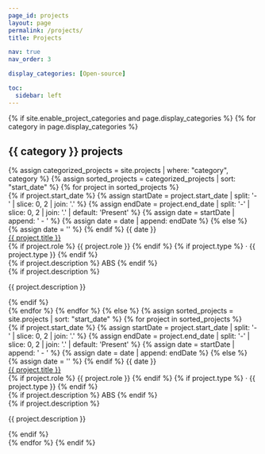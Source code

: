 ```yaml
---
page_id: projects
layout: page
permalink: /projects/
title: Projects

nav: true
nav_order: 3

display_categories: [Open-source]

toc:
  sidebar: left
---
```


<div class="publications">
{% if site.enable_project_categories and page.display_categories %}
<!-- Display categorized projects -->
  {% for category in page.display_categories %}
    <h2 class="title font-weight-bold">{{ category }} projects</h2>
    {% assign categorized_projects = site.projects | where: "category", category %}
    {% assign sorted_projects = categorized_projects | sort: "start_date" %}
    {% for project in sorted_projects %}
      <div class="row">
        <div class="col-sm-2 abbr">
          {% if project.start_date %}
            {% assign startDate = project.start_date | split: '-' | slice: 0, 2 | join: '.' %}
            {% assign endDate = project.end_date | split: '-' | slice: 0, 2 | join: '.' | default: 'Present' %}
            {% assign date = startDate | append: ' - ' %}
            {% assign date = date | append: endDate %}
          {% else %}
            {% assign date = '' %}
          {% endif %}
          <abbr class="badge">{{ date }}</abbr>
        </div>
        <div class="col-sm-8">
          <div class="title font-weight-bold">
            <a href="{{ project.url }}">{{ project.title }}</a>
          </div>
          <div class="periodical font-weight-bold">
            {% if project.role %} {{ project.role }} {% endif %}
            {% if project.type %} &middot; {{ project.type }} {% endif %}
          </div>
        </div>
        <div class="links">
          {% if project.description %}
            <a class="abstract btn btn-sm z-depth-0" role="button">ABS</a>
          {% endif %}
        </div>
        {% if project.description %}
          <!-- Hidden abstract block -->
          <div class="abstract hidden">
            <p>{{ project.description }}</p>
          </div>
        {% endif %}
      </div>
    {% endfor %}
  {% endfor %}
{% else %}
<!-- Display projects without categories -->
  {% assign sorted_projects = site.projects | sort: "start_date" %}
  {% for project in sorted_projects %}
    <div class="row">
      <div class="col-sm-2 abbr">
        {% if project.start_date %}
          {% assign startDate = project.start_date | split: '-' | slice: 0, 2 | join: '.' %}
          {% assign endDate = project.end_date | split: '-' | slice: 0, 2 | join: '.' | default: 'Present' %}
          {% assign date = startDate | append: ' - ' %}
          {% assign date = date | append: endDate %}
        {% else %}
          {% assign date = '' %}
        {% endif %}
        <abbr class="badge">{{ date }}</abbr>
      </div>
      <div class="col-sm-8">
        <div class="title font-weight-bold">
          <a href="{{ project.url }}">{{ project.title }}</a>
        </div>
        <div class="periodical font-weight-bold">
          {% if project.role %} {{ project.role }} {% endif %}
          {% if project.type %} &middot; {{ project.type }} {% endif %}
        </div>
      </div>
      <div class="links">
        {% if project.description %}
          <a class="abstract btn btn-sm z-depth-0" role="button">ABS</a>
        {% endif %}
      </div>
      {% if project.description %}
        <!-- Hidden abstract block -->
        <div class="abstract hidden">
          <p>{{ project.description }}</p>
        </div>
      {% endif %}
    </div>
  {% endfor %}
{% endif %}
</div>
